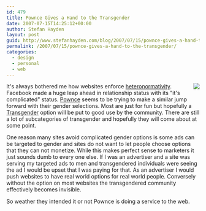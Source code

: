 ```yaml
---
id: 479
title: Pownce Gives a Hand to the Transgender
date: 2007-07-15T14:25:12+00:00
author: Stefan Hayden
layout: post
guid: http://www.stefanhayden.com/blog/2007/07/15/pownce-gives-a-hand-to-the-transgender/
permalink: /2007/07/15/pownce-gives-a-hand-to-the-transgender/
categories:
  - design
  - personal
  - web
---
```

<p><img src="http://www.stefanhayden.com/blog/wp-content/pownce-gender.jpg" style="float:right; margin-left:10px;">It's always bothered me how websites enforce <a href="http://en.wikipedia.org/wiki/Heteronormativity">heteronormativity</a>. Facebook made a huge leap ahead in relationship status with its "it's complicated" status. <a href="http://pownce.com">Pownce</a> seems to be trying to make a similar jump forward with their gender selections. Most are just for fun but hopefully a <a href="http://en.wikipedia.org/wiki/Transgender">Transgender</a> option will be put to good use by the community. There are still a lot of subcategories of transgender and hopefully they will come about at some point.</p>
<p>One reason many sites avoid complicated gender options is some ads can be targeted to gender and sites do not want to let people choose options that they can not monetize. While this makes perfect sense to marketers it just sounds dumb to every one else. If I was an advertiser and a site was serving my targeted ads to men and transgendered individuals were seeing the ad I would be upset that I was paying for that. As an advertiser I would push websites to have real world options for real world people. Conversely without the option on most websites the transgendered community effectively becomes invisible.</p>
<p>So weather they intended it or not Pownce is doing a service to the web.
</p>
